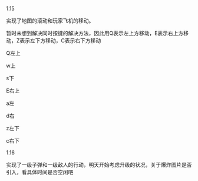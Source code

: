 1.15

实现了地图的滚动和玩家飞机的移动。

暂时未想到解决同时按键的解决方法，因此用Q表示左上方移动，E表示右上方移动，Z表示左下方移动，C表示右下方移动

Q左上

w上

s下

E右上

a左

d右

z左下

c右下

1.16

实现了一级子弹和一级敌人的行动，明天开始考虑升级的状况，关于爆炸图片是否引入，看具体时间是否空闲吧

